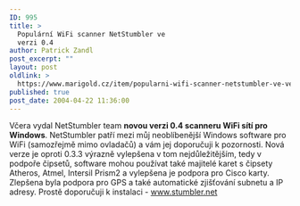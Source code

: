 ```yaml
---
ID: 995
title: >
  Populární WiFi scanner NetStumbler ve
  verzi 0.4
author: Patrick Zandl
post_excerpt: ""
layout: post
oldlink: >
  https://www.marigold.cz/item/popularni-wifi-scanner-netstumbler-ve-verzi-0-4
published: true
post_date: 2004-04-22 11:36:00
---
```

<p>
Včera vydal NetStumbler team <STRONG>novou verzi 0.4 scanneru WiFi sítí pro Windows</STRONG>. NetStumbler patří mezi můj neoblíbenější Windows software pro WiFi (samozřejmě mimo ovladačů) a vám jej doporučuji k pozornosti. Nová verze je oproti 0.3.3 výrazně vylepšena v tom nejdůležitějším, tedy v podpoře čipsetů, software mohou používat také majitelé karet s čipsety Atheros, Atmel, Intersil Prism2 a vylepšena je podpora pro Cisco karty. Zlepšena byla podpora pro GPS a také automatické zjišťování subnetu a IP adresy. Prostě doporučuji k instalaci - <A href="http://www.stumbler.net/">www.stumbler.net</A></p>
